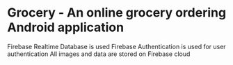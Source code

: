 # Grocery - An online grocery ordering Android application 
Firebase Realtime Database is used
Firebase Authentication is used for user authentication
All images and data are stored on Firebase cloud 
